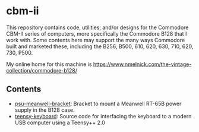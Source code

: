 # cbm-ii

This repository contains code, utilities, and/or designs for the Commodore
CBM-II series of computers, more specifically the Commodore B128 that I work
with. Some contents here may support the many ways Commodore built and marketed
these, including the B256, B500, 610, 620, 630, 710, 620, 730, P500.

My online home for this machine is
https://www.nmelnick.com/the-vintage-collection/commodore-b128/

## Contents

* [psu-meanwell-bracket](psu-meanwell-bracket): Bracket to mount a Meanwell
  RT-65B power supply in the B128 case.
* [teensy-keyboard](teensy-keyboard): Source code for interfacing the keyboard
  to a modern USB computer using a Teensy++ 2.0

